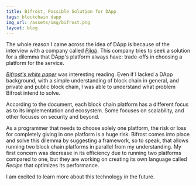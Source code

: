 ```yaml
---
title: Bifrost, Possible Solution for DApp
tags: blockchain dapp
img_url: /assets/img/bifrost.png
layout: blog
---
```


The whole reason I came across the idea of DApp is because of the interview
with a company called _[Pilab](https://pilab.co/)_. This company tries to seek a solution
for a dilemma that DApp's platform always have: trade-offs in choosing a platform for the service.

_[Bifrost's white paper](https://thebifrost.io/static/Bifrost_WP_Eng.pdf)_ was interesting reading.
Even if I lacked a DApp background, with a simple understanding of block chain in general, and private and public
block chain, I was able to understand what problem Bifrost intend to solve.

According to the document, each block chain platform has a different focus as to
its implementation and ecosystem. Some focuses on scalability, and other focuses
on security and beyond.

As a programmer that needs to choose solely one platform, the risk or loss for
completely giving in one platform is a huge risk. Bifrost comes into place and solve
this dilemma by suggesting a framework, so to speak, that allows running two block
chain platforms in parallel from my understanding. My first concern was decrease in
its efficiency due to running two platforms compared to one, but they are working on
creating its own language called _Recipe_ that optimizes its performance.

I am excited to learn more about this technology in the future. 
